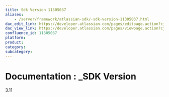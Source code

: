 ```yaml
---
title: Sdk Version 11305037
aliases:
    - /server/framework/atlassian-sdk/-sdk-version-11305037.html
dac_edit_link: https://developer.atlassian.com/pages/editpage.action?cjm=wozere&pageId=11305037
dac_view_link: https://developer.atlassian.com/pages/viewpage.action?cjm=wozere&pageId=11305037
confluence_id: 11305037
platform:
product:
category:
subcategory:
---
```

# Documentation : \_SDK Version

3.11





















































































































































































































































